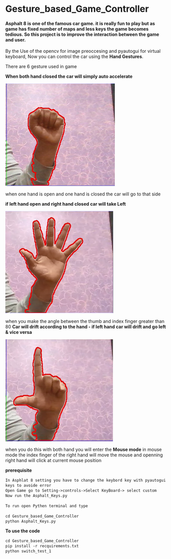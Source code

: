 # Gesture_based_Game_Controller
#### **Asphalt 8** is one of the famous car game. it is really fun to play but as game has **fixed number of maps and less keys** the game becomes **tedious**. So this project is to improve the interaction between the game and user.
By the Use of the opencv for image preoccesing and pyautogui for virtual keyboard, Now you can control the car using the **Hand Gestures**.

There are 6 gesture used in game

**When both hand closed the car will simply auto accelerate**

![](Images/closed.PNG)

when one hand is open and one hand is closed the car will go to that side 

**if left hand open and right hand closed car will take Left**

![](Images/open.PNG)


when you make the angle between the thumb and index finger greater than 80
**Car will drift according to the hand - if left hand car will drift and go left & vice versa**

![](Images/angle.PNG)

when you do this with both hand you will enter the **Mouse mode**
in mouse mode the index finger of the right hand will move the mouse and openning right hand will click at current mouse position

**prerequisite**
```
In Asphlat 8 setting you have to change the keybord key with pyautogui keys to avoide error
Open Game go to Setting->controls->Select KeyBoard-> select custom
Now run the Asphalt_Keys.py

To run open Pythen terminal and type 

cd Gesture_based_Game_Controller
python Asphalt_Keys.py
```
**To use the code** 
```
cd Gesture_based_Game_Controller
pip install -r recquirements.txt
python switch_test_1
```
